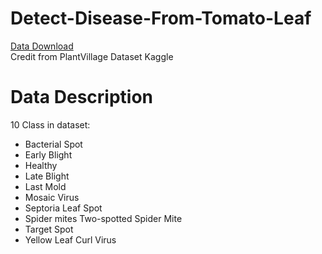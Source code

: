 # Detect-Disease-From-Tomato-Leaf

[Data Download](https://app.box.com/s/iuujaeod8xnym6ipejroka0xwehc6gj4)  
Credit from PlantVillage Dataset Kaggle

# Data Description
10 Class in dataset:
* Bacterial Spot
* Early Blight
* Healthy
* Late Blight
* Last Mold
* Mosaic Virus
* Septoria Leaf Spot
* Spider mites Two-spotted Spider Mite
* Target Spot
* Yellow Leaf Curl Virus


